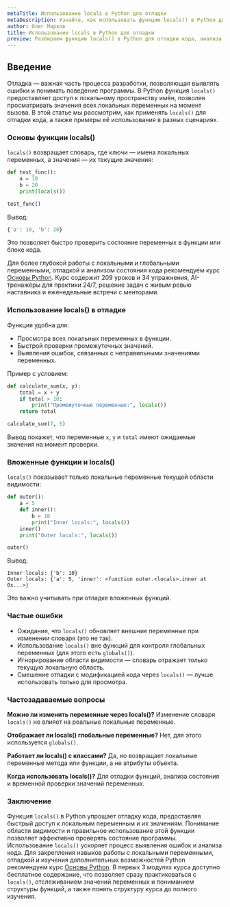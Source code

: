 ```yaml
---
metaTitle: Использование locals в Python для отладки
metaDescription: Узнайте, как использовать функцию locals() в Python для просмотра локальных переменных, отладки кода и анализа состояния программы.
author: Олег Марков
title: Использование locals в Python для отладки
preview: Разбираем функцию locals() в Python для отладки кода, анализа локальных переменных и понимания состояния программы на практике.
---
```


## Введение

Отладка — важная часть процесса разработки, позволяющая выявлять ошибки и понимать поведение программы. В Python функция `locals()` предоставляет доступ к локальному пространству имён, позволяя просматривать значения всех локальных переменных на момент вызова.
В этой статье мы рассмотрим, как применять `locals()` для отладки кода, а также примеры её использования в разных сценариях.

### Основы функции locals()

`locals()` возвращает словарь, где ключи — имена локальных переменных, а значения — их текущие значения:

```python
def test_func():
    a = 10
    b = 20
    print(locals())

test_func()
```

Вывод:

```python
{'a': 10, 'b': 20}
```

Это позволяет быстро проверить состояние переменных в функции или блоке кода.

Для более глубокой работы с локальными и глобальными переменными, отладкой и анализом состояния кода рекомендуем курс [Основы Python](https://purpleschool.ru/course/python-basics?utm_source=knowledgebase&utm_medium=article&utm_campaign=Ispolzovanie_locals_v_Python_dlya_otladki).
Курс содержит 209 уроков и 34 упражнения, AI-тренажёры для практики 24/7, решение задач с живым ревью наставника и еженедельные встречи с менторами.

### Использование locals() в отладке

Функция удобна для:

* Просмотра всех локальных переменных в функции.
* Быстрой проверки промежуточных значений.
* Выявления ошибок, связанных с неправильными значениями переменных.

Пример с условием:

```python
def calculate_sum(x, y):
    total = x + y
    if total > 10:
        print("Промежуточные переменные:", locals())
    return total

calculate_sum(7, 5)
```

Вывод покажет, что переменные `x`, `y` и `total` имеют ожидаемые значения на момент проверки.

### Вложенные функции и locals()

`locals()` показывает только локальные переменные текущей области видимости:

```python
def outer():
    a = 5
    def inner():
        b = 10
        print("Inner locals:", locals())
    inner()
    print("Outer locals:", locals())

outer()
```

Вывод:

```
Inner locals: {'b': 10}
Outer locals: {'a': 5, 'inner': <function outer.<locals>.inner at 0x...>}
```

Это важно учитывать при отладке вложенных функций.

### Частые ошибки

* Ожидание, что `locals()` обновляет внешние переменные при изменении словаря (это не так).
* Использование `locals()` вне функций для контроля глобальных переменных (для этого есть `globals()`).
* Игнорирование области видимости — словарь отражает только текущую локальную область.
* Смешение отладки с модификацией кода через `locals()` — лучше использовать только для просмотра.

### Частозадаваемые вопросы

**Можно ли изменить переменные через locals()?**
Изменение словаря `locals()` не влияет на реальные локальные переменные.

**Отображает ли locals() глобальные переменные?**
Нет, для этого используется `globals()`.

**Работает ли locals() с классами?**
Да, но возвращает локальные переменные метода или функции, а не атрибуты объекта.

**Когда использовать locals()?**
Для отладки функций, анализа состояния и временной проверки значений переменных.

### Заключение

Функция `locals()` в Python упрощает отладку кода, предоставляя быстрый доступ к локальным переменным и их значениям. Понимание области видимости и правильное использование этой функции позволяет эффективно проверять состояние программы.
Использование `locals()` ускоряет процесс выявления ошибок и анализа кода. Для закрепления навыков работы с локальными переменными, отладкой и изучения дополнительных возможностей Python рекомендуем курс [Основы Python](https://purpleschool.ru/course/python-basics?utm_source=knowledgebase&utm_medium=article&utm_campaign=Ispolzovanie_locals_v_Python_dlya_otladki).
В первых 3 модулях курса доступно бесплатное содержание, что позволяет сразу практиковаться с `locals()`, отслеживанием значений переменных и пониманием структуры функций, а также понять структуру курса до полного изучения.
